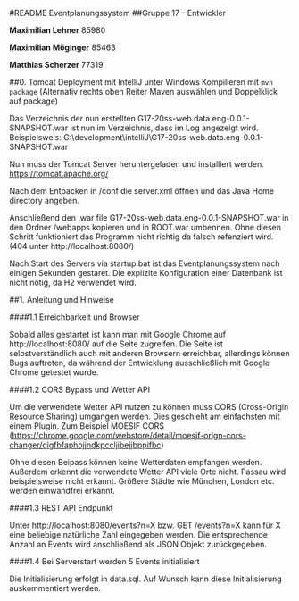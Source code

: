 #README Eventplanungssystem
##Gruppe 17 - Entwickler

**Maximilian Lehner** 85980

**Maximilian Möginger** 85463

**Matthias Scherzer** 77319

##0. Tomcat Deployment mit IntelliJ unter Windows
Kompilieren mit
`mvn package` (Alternativ rechts oben Reiter Maven auswählen und Doppelklick auf package)

Das Verzeichnis der nun erstellten G17-20ss-web.data.eng-0.0.1-SNAPSHOT.war ist nun im Verzeichnis, dass im Log 
angezeigt wird. Beispielsweis: G:\development\intelliJ\G17-20ss-web.data.eng-0.0.1-SNAPSHOT.war

Nun muss der Tomcat Server heruntergeladen und installiert werden.
https://tomcat.apache.org/

Nach dem Entpacken in /conf die server.xml öffnen und das Java Home directory angeben.

Anschließend den .war file G17-20ss-web.data.eng-0.0.1-SNAPSHOT.war in den Ordner /webapps kopieren und 
in ROOT.war umbennen. Ohne diesen Schritt funktioniert das Programm nicht richtig da falsch
refenziert wird. (404 unter http://localhost:8080/)


Nach Start des Servers via startup.bat ist das Eventplanungssystem nach einigen Sekunden gestaret. 
Die explizite Konfiguration einer Datenbank ist nicht nötig, da H2
verwendet wird.



##1. Anleitung und Hinweise

####1.1 Erreichbarkeit und Browser

Sobald alles gestartet ist kann man mit Google Chrome auf  http://localhost:8080/ auf die Seite zugreifen.
Die Seite ist selbstverständlich auch mit anderen Browsern erreichbar, allerdings können Bugs auftreten, da während der
Entwicklung ausschließlich mit Google Chrome getestet wurde.

####1.2 CORS Bypass und Wetter API

Um die verwendete Wetter API nutzen zu können muss CORS (Cross-Origin Resource Sharing) umgangen werden. Dies geschieht
am einfachsten mit einem Plugin. Zum Beispiel  MOESIF CORS 
(https://chrome.google.com/webstore/detail/moesif-orign-cors-changer/digfbfaphojjndkpccljibejjbppifbc)

Ohne diesen Beipass können keine Wetterdaten empfangen werden. Außerdem erkennt die verwendete Wetter API viele Orte 
nicht. Passau wird beispielsweise nicht erkannt. Größere Städte wie München, London etc. werden einwandfrei erkannt.

####1.3 REST API Endpunkt

Unter http://localhost:8080/events?n=X bzw. GET /events?n=X kann für X eine beliebige natürliche Zahl eingegeben werden.
Die entsprechende Anzahl an Events wird anschließend als JSON Objekt zurückgegeben.

####1.4 Bei Serverstart werden 5 Events initialisiert

Die Initialisierung erfolgt in data.sql. Auf Wunsch kann diese Initialisierung auskommentiert werden.







